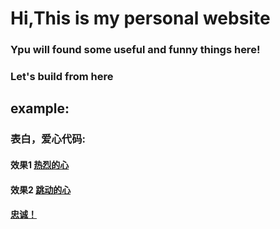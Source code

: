# Hi,This is my personal website<br>
### Ypu will found some useful and funny things here!<br>
### Let's build from here<br>

## example:<br>
### 表白，爱心代码:<br>   
#### 效果1 [热烈的心](https://leiyufeidaniel.github.io/danceheart.html "热烈的心")<br>
#### 效果2 [跳动的心](https://leiyufeidaniel.github.io/danceheart.html "跳动的心")<br>

#### [忠诚！](https://leiyufeidaniel.github.io/CPC/index.html "忠诚")<br>
